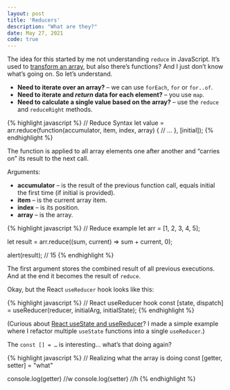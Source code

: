 ```yaml
---
layout: post
title: 'Reducers'
description: "What are they?"
date: May 27, 2021
code: true
---
```


The idea for this started by me not understanding `reduce` in JavaScript. It’s used to [transform an array](https://javascript.info/array-methods), but also there’s functions? And I just don’t know what’s going on. So let’s understand.

- **Need to iterate over an array?** – we can use `forEach`, `for` or `for..of`.
- **Need to iterate and *return* data for each element?** – you use `map`.
- **Need to calculate a single value based on the array?** – use the `reduce` and `reduceRight` methods.


{% highlight javascript %}
// Reduce Syntax
let value = arr.reduce(function(accumulator, item, index, array) {
  // ...
}, [initial]);
{% endhighlight %}

The function is applied to all array elements one after another and “carries on” its result to the next call.

Arguments:
- **accumulator** – is the result of the previous function call, equals initial the first time (if initial is provided).
- **item** – is the current array item.
- **index** – is its position.
- **array** – is the array.

{% highlight javascript %}
// Reduce example
let arr = [1, 2, 3, 4, 5];

let result = arr.reduce((sum, current) => sum + current, 0);

alert(result); // 15
{% endhighlight %}

The first argument stores the combined result of all previous executions. And at the end it becomes the result of `reduce`.

Okay, but the React `useReducer` hook looks like this:

{% highlight javascript %}
// React useReducer hook
const [state, dispatch] = useReducer(reducer, initialArg, initialState);
{% endhighlight %}

(Curious about [React useState and useReducer](https://codesandbox.io/s/inspiring-fog-zcij5?file=/src/styles.css)? I made a simple example where I refactor multiple `useState` functions into a single `useReducer`.)

The `const [] = …` is interesting… what’s that doing again?

{% highlight javascript %}
// Realizing what the array is doing
const [getter, setter] = "what"

console.log(getter) //w
console.log(setter) //h
{% endhighlight %}